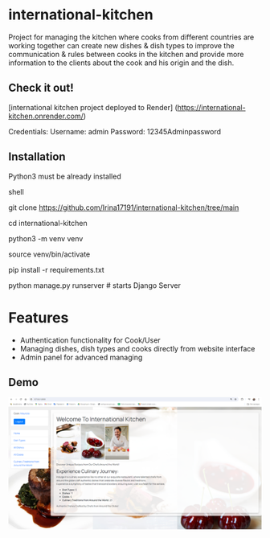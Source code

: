 # international-kitchen

Project for managing the kitchen where cooks from different countries are working together can create 
new dishes & dish types to improve the communication & rules between cooks in the kitchen and provide 
more information to the clients about the cook and his origin and the dish.

## Check it out!

[international kitchen project  deployed to Render] (https://international-kitchen.onrender.com/)

Credentials:
Username: admin
Password: 12345Adminpassword

## Installation

Python3 must be already installed 

shell

git clone https://github.com/Irina17191/international-kitchen/tree/main

cd international-kitchen

python3 -m venv venv

source venv/bin/activate

pip install -r requirements.txt

python manage.py runserver    # starts Django Server


# Features

* Authentication functionality for Cook/User
* Managing dishes, dish types and cooks directly from website interface
* Admin panel for advanced managing

## Demo

![Website Interface](demo.png)